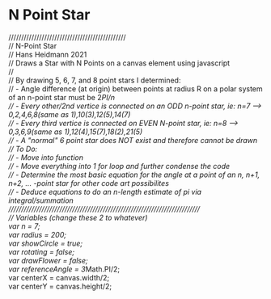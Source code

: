 # N Point Star

//////////////////////////////////////////////  
// N-Point Star  
// Hans Heidmann 2021  
// Draws a Star with N Points on a canvas element using javascript  
//  
// By drawing 5, 6, 7, and 8 point stars I determined:  
// - Angle difference (at origin) between points at radius R on a polar system of an n-point star must be 2*PI/n  
// - Every other/2nd vertice is connected on an ODD n-point star, ie: n=7 --> 0,2,4,6,8(same as 1),10(3),12(5),14(7)   
// - Every third vertice is connected on EVEN N-point star, ie: n=8 --> 0,3,6,9(same as 1),12(4),15(7),18(2),21(5)  
// - A "normal" 6 point star does NOT exist and therefore cannot be drawn  
// To Do:  
// - Move into function  
// - Move everything into 1 for loop and further condense the code  
// - Determine the most basic equation for the angle at a point of an n, n+1, n+2, ... -point star for other code art possibilites  
// - Deduce equations to do an n-length estimate of pi via integral/summation   
///////////////////////////////////////////////////////////////////////////   
// Variables (change these 2 to whatever)  
var n = 7;  
var radius = 200;  
var showCircle = true;  
var rotating = false;    
var drawFlower = false;  
var referenceAngle = 3*Math.PI/2;  
var centerX = canvas.width/2;  
var centerY = canvas.height/2;  
